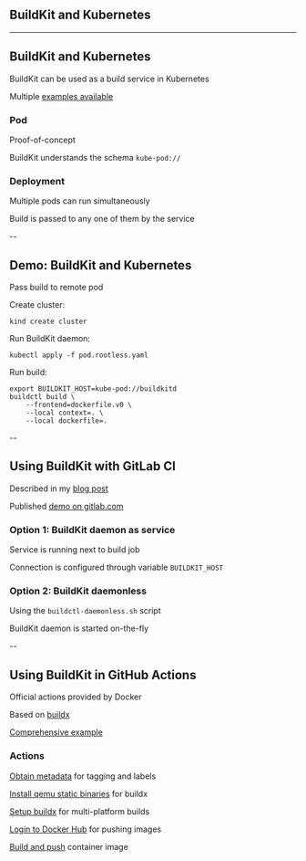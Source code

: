 <!-- .slide: class="center" style="text-align: center; vertical-align: middle" -->

## BuildKit and Kubernetes

---

## BuildKit and Kubernetes

BuildKit can be used as a build service in Kubernetes

Multiple [examples available](https://github.com/moby/buildkit/tree/master/examples/kubernetes)

### Pod

Proof-of-concept

BuildKit understands the schema `kube-pod://`

### Deployment

Multiple pods can run simultaneously

Build is passed to any one of them by the service

--

## Demo: BuildKit and Kubernetes

Pass build to remote pod

Create cluster:

```plaintext
kind create cluster
```

Run BuildKit daemon:

```plaintext
kubectl apply -f pod.rootless.yaml
```

Run build:

```plaintext
export BUILDKIT_HOST=kube-pod://buildkitd
buildctl build \
    --frontend=dockerfile.v0 \
    --local context=. \
    --local dockerfile=.
```

--

## Using BuildKit with GitLab CI

Described in my [blog post](https://dille.name/blog/2020/06/01/using-buildkit-for-cloud-native-builds-in-gitlab/)

Published [demo on gitlab.com](https://gitlab.com/nicholasdille/demo-buildkit)

### Option 1: BuildKit daemon as service

Service is running next to build job

Connection is configured through variable `BUILDKIT_HOST`

### Option 2: BuildKit daemonless

Using the `buildctl-daemonless.sh` script

BuildKit daemon is started on-the-fly

--

## Using BuildKit in GitHub Actions

Official actions provided by Docker

Based on [buildx](https://github.com/docker/buildx)

[Comprehensive example](https://github.com/nicholasdille/image-pull-secrets-controller/blob/main/.github/workflows/image-pull-secrets-controller.yml)

### Actions

[Obtain metadata](https://github.com/crazy-max/ghaction-docker-meta) for tagging and labels

[Install qemu static binaries](https://github.com/docker/setup-qemu-action) for buildx

[Setup buildx](https://github.com/docker/setup-buildx-action) for multi-platform builds

[Login to Docker Hub](https://github.com/docker/login-action) for pushing images

[Build and push](https://github.com/docker/build-push-action) container image
